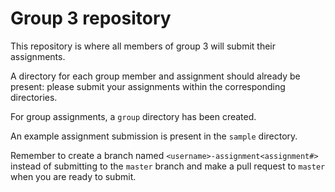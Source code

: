 # Group 3 repository

This repository is where all members of group 3 will submit their assignments.

A directory for each group member and assignment should already be present:
please submit your assignments within the corresponding directories.

For group assignments, a `group` directory has been created.

An example assignment submission is present in the `sample` directory.

Remember to create a branch named `<username>-assignment<assignment#>` instead
of submitting to the `master` branch and make a pull request to `master` when
you are ready to submit.

